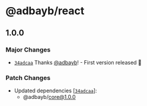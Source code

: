 # @adbayb/react

## 1.0.0

### Major Changes

-   [`34adcaa`](https://github.com/adbayb/poc-monorepo/commit/34adcaade97c464ba0cc2863fdcdd5b2a518683f) Thanks [@adbayb](https://github.com/adbayb)! - First version released 🚀

### Patch Changes

-   Updated dependencies [[`34adcaa`](https://github.com/adbayb/poc-monorepo/commit/34adcaade97c464ba0cc2863fdcdd5b2a518683f)]:
    -   @adbayb/core@1.0.0
